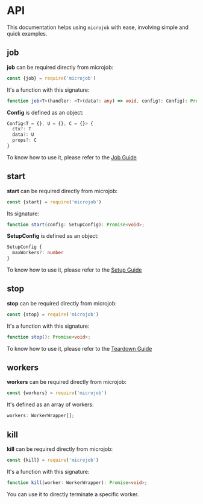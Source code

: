 # API
This documentation helps using `microjob` with ease, involving simple and quick examples.

## job
**job** can be required directly from microjob:

```js
const {job} = require('microjob')
```

It's a function with this signature:

```ts
function job<T>(handler: <T>(data?: any) => void, config?: Config): Promise<T>;
```

**Config** is defined as an object:

```ts
Config<T = {}, U = {}, C = {}> {
  ctx?: T
  data?: U
  props?: C
}
```

To know how to use it, please refer to the [Job Guide](GUIDE.md#sync-job)

## start
**start** can be required directly from microjob:

```js
const {start} = require('microjob')
```

Its signature:

```ts
function start(config: SetupConfig): Promise<void>;
```

**SetupConfig** is defined as an object:

```ts
SetupConfig {
  maxWorkers?: number
}
```

To know how to use it, please refer to the [Setup Guide](GUIDE.md#setup)

## stop
**stop** can be required directly from microjob:

```js
const {stop} = require('microjob')
```

It's a function with this signature:

```ts
function stop(): Promise<void>;
```

To know how to use it, please refer to the [Teardown Guide](GUIDE.md#forceful-shutdown)

## workers
**workers** can be required directly from microjob:

```js
const {workers} = require('microjob')
```

It's defined as an array of workers:

```ts
workers: WorkerWrapper[];
```

## kill
**kill** can be required directly from microjob:

```js
const {kill} = require('microjob')
```

It's a function with this signature:

```ts
function kill(worker: WorkerWrapper): Promise<void>;
```

You can use it to directly terminate a specific worker.
